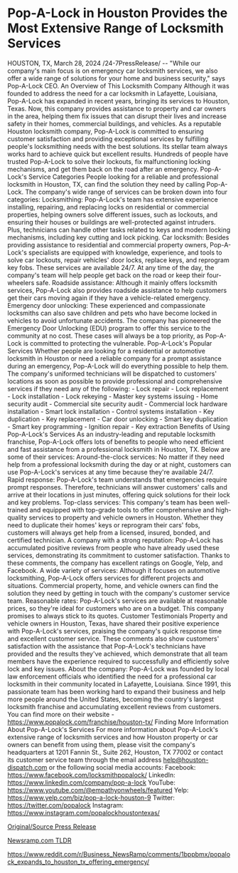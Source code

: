 # Pop-A-Lock in Houston Provides the Most Extensive Range of Locksmith Services

HOUSTON, TX, March 28, 2024 /24-7PressRelease/ -- "While our company's main focus is on emergency car locksmith services, we also offer a wide range of solutions for your home and business security," says Pop-A-Lock CEO.  An Overview of This Locksmith Company  Although it was founded to address the need for a car locksmith in Lafayette, Louisiana, Pop-A-Lock has expanded in recent years, bringing its services to Houston, Texas.   Now, this company provides assistance to property and car owners in the area, helping them fix issues that can disrupt their lives and increase safety in their homes, commercial buildings, and vehicles.  As a reputable Houston locksmith company, Pop-A-Lock is committed to ensuring customer satisfaction and providing exceptional services by fulfilling people's locksmithing needs with the best solutions. Its stellar team always works hard to achieve quick but excellent results.  Hundreds of people have trusted Pop-A-Lock to solve their lockouts, fix malfunctioning locking mechanisms, and get them back on the road after an emergency.  Pop-A-Lock's Service Categories  People looking for a reliable and professional locksmith in Houston, TX, can find the solution they need by calling Pop-A-Lock. The company's wide range of services can be broken down into four categories:  Locksmithing: Pop-A-Lock's team has extensive experience installing, repairing, and replacing locks on residential or commercial properties, helping owners solve different issues, such as lockouts, and ensuring their houses or buildings are well-protected against intruders. Plus, technicians can handle other tasks related to keys and modern locking mechanisms, including key cutting and lock picking.  Car locksmith: Besides providing assistance to residential and commercial property owners, Pop-A-Lock's specialists are equipped with knowledge, experience, and tools to solve car lockouts, repair vehicles' door locks, replace keys, and reprogram key fobs. These services are available 24/7. At any time of the day, the company's team will help people get back on the road or keep their four-wheelers safe.  Roadside assistance: Although it mainly offers locksmith services, Pop-A-Lock also provides roadside assistance to help customers get their cars moving again if they have a vehicle-related emergency.  Emergency door unlocking: These experienced and compassionate locksmiths can also save children and pets who have become locked in vehicles to avoid unfortunate accidents. The company has pioneered the Emergency Door Unlocking (EDU) program to offer this service to the community at no cost. These cases will always be a top priority, as Pop-A-Lock is committed to protecting the vulnerable.  Pop-A-Lock's Popular Services  Whether people are looking for a residential or automotive locksmith in Houston or need a reliable company for a prompt assistance during an emergency, Pop-A-Lock will do everything possible to help them.   The company's uniformed technicians will be dispatched to customers' locations as soon as possible to provide professional and comprehensive services if they need any of the following:  - Lock repair - Lock replacement - Lock installation - Lock rekeying - Master key systems issuing - Home security audit - Commercial site security audit - Commercial lock hardware installation - Smart lock installation - Control systems installation - Key duplication - Key replacement - Car door unlocking - Smart key duplication - Smart key programming - Ignition repair - Key extraction  Benefits of Using Pop-A-Lock's Services  As an industry-leading and reputable locksmith franchise, Pop-A-Lock offers lots of benefits to people who need efficient and fast assistance from a professional locksmith in Houston, TX. Below are some of their services:  Around-the-clock services: No matter if they need help from a professional locksmith during the day or at night, customers can use Pop-A-Lock's services at any time because they're available 24/7.  Rapid response: Pop-A-Lock's team understands that emergencies require prompt responses. Therefore, technicians will answer customers' calls and arrive at their locations in just minutes, offering quick solutions for their lock and key problems.  Top-class services: This company's team has been well-trained and equipped with top-grade tools to offer comprehensive and high-quality services to property and vehicle owners in Houston. Whether they need to duplicate their homes' keys or reprogram their cars' fobs, customers will always get help from a licensed, insured, bonded, and certified technician.  A company with a strong reputation: Pop-A-Lock has accumulated positive reviews from people who have already used these services, demonstrating its commitment to customer satisfaction. Thanks to these comments, the company has excellent ratings on Google, Yelp, and Facebook.  A wide variety of services: Although it focuses on automotive locksmithing, Pop-A-Lock offers services for different projects and situations. Commercial property, home, and vehicle owners can find the solution they need by getting in touch with the company's customer service team.  Reasonable rates: Pop-A-Lock's services are available at reasonable prices, so they're ideal for customers who are on a budget. This company promises to always stick to its quotes.  Customer Testimonials  Property and vehicle owners in Houston, Texas, have shared their positive experience with Pop-A-Lock's services, praising the company's quick response time and excellent customer service.  These comments also show customers' satisfaction with the assistance that Pop-A-Lock's technicians have provided and the results they've achieved, which demonstrate that all team members have the experience required to successfully and efficiently solve lock and key issues.  About the company: Pop-A-Lock was founded by local law enforcement officials who identified the need for a professional car locksmith in their community located in Lafayette, Louisiana. Since 1991, this passionate team has been working hard to expand their business and help more people around the United States, becoming the country's largest locksmith franchise and accumulating excellent reviews from customers. You can find more on their website - https://www.popalock.com/franchise/houston-tx/  Finding More Information About Pop-A-Lock's Services For more information about Pop-A-Lock's extensive range of locksmith services and how Houston property or car owners can benefit from using them, please visit the company's headquarters at 1201 Fannin St., Suite 262, Houston, TX 77002 or contact its customer service team through the email address help@houston-dispatch.com or the following social media accounts:  Facebook: https://www.facebook.com/locksmithpopalock/ LinkedIn: https://www.linkedin.com/company/pop-a-lock YouTube: https://www.youtube.com/@empathyonwheels/featured Yelp: https://www.yelp.com/biz/pop-a-lock-houston-9 Twitter: https://twitter.com/popalock Instagram: https://www.instagram.com/popalockhoustontexas/ 

[Original/Source Press Release](https://www.24-7pressrelease.com/press-release/509629/pop-a-lock-in-houston-provides-the-most-extensive-range-of-locksmith-services)
                    

[Newsramp.com TLDR](None) 

https://www.reddit.com/r/Business_NewsRamp/comments/1bppbmx/popalock_expands_to_houston_tx_offering_emergency/